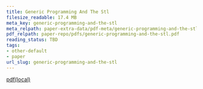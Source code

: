 ```yaml
---
title: Generic Programming And The Stl
filesize_readable: 17.4 MB
meta_key: generic-programming-and-the-stl
meta_relpath: paper-extra-data/pdf-meta/generic-programming-and-the-stl.yaml
pdf_relpath: paper-repo/pdfs/generic-programming-and-the-stl.pdf
reading_status: TBD
tags:
- other-default
- paper
url_slug: generic-programming-and-the-stl
---
```


[pdf(local)](../../paper-repo/pdfs/generic-programming-and-the-stl.pdf)
